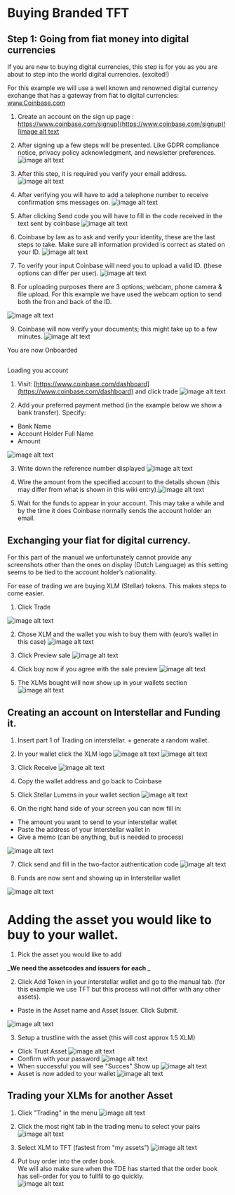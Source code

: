 # Buying Branded TFT

## Step 1: Going from fiat money into digital currencies

If you are new to buying digital currencies, this step is for you as you are about to step into the world digital currencies. (excited!)

For this example we will use a well known and renowned digital currency exchange that has a gateway from fiat to digital currencies: www.Coinbase.com

1. Create an account on the sign up page : [https://www.coinbase.com/signup](https://www.coinbase.com/signup)![image alt text](./img/tde_buy_branded_image_0.png)

2. After signing up a few steps will be presented. Like GDPR compliance notice, privacy policy acknowledgment, and newsletter preferences.
![image alt text](./img/tde_buy_branded_image_1.png)

3. After this step, it is required you verify your email address.
![image alt text](./img/tde_buy_branded_image_2.png)

4. After verifying you will have to add a telephone number to receive confirmation sms messages on.
![image alt text](./img/tde_buy_branded_image_3.png)

5. After clicking Send code you will have to fill in the code received in the text sent by coinbase
![image alt text](./img/tde_buy_branded_image_4.png)

6. Coinbase by law as to ask and verify your identity, these are the last steps to take.
Make sure all information provided is correct as stated on your ID.
![image alt text](./img/tde_buy_branded_image_5.png)

7. To verify your input Coinbase will need you to upload a valid ID. (these options can differ per user).
![image alt text](./img/tde_buy_branded_image_6.png)


8. For uploading purposes there are 3 options; webcam, phone camera & file upload. For this example we have used the webcam option to send both the fron and back of the ID.

![image alt text](./img/tde_buy_branded_image_7.png)

9. Coinbase will now verify your documents; this might take up to a few minutes.
![image alt text](./img/tde_buy_branded_image_8.png)

You are now Onboarded

## 
Loading you account

1. Visit: [https://www.coinbase.com/dashboard](https://www.coinbase.com/dashboard) and click trade
![image alt text](./img/tde_buy_branded_image_9.png)

2. Add your preferred payment method (in the example below we show a bank transfer). 
Specify:
- Bank Name
- Account Holder Full Name
- Amount

![image alt text](./img/tde_buy_branded_image_10.png)

3. Write down the reference number displayed 
![image alt text](./img/tde_buy_branded_image_11.png)

4. Wire the amount from the specified account to the details shown (this may differ from what is shown in this wiki entry).![image alt text](./img/tde_buy_branded_image_12.png)

5. Wait for the funds to appear in your account. This may take a while and by the time it does Coinbase normally sends the account holder an email.

## Exchanging your fiat for digital currency.

For this part of the manual we unfortunately cannot provide any screenshots other than the ones on display (Dutch Language) as this setting seems to be tied to the account holder’s nationality.

For ease of trading we are buying XLM (Stellar) tokens. This makes steps to come easier.

1. Click Trade

![image alt text](./img/tde_buy_branded_image_13.png)

2. Chose XLM and the wallet you wish to buy them with (euro’s wallet in this case)
![image alt text](./img/tde_buy_branded_image_14.png)

3. Click Preview sale
![image alt text](./img/tde_buy_branded_image_15.png)

4. Click buy now if you agree with the sale preview
![image alt text](./img/tde_buy_branded_image_16.png)

5. The XLMs bought will now show up in your wallets section
![image alt text](./img/tde_buy_branded_image_17.png)

## Creating an account on Interstellar and Funding it.

1. Insert part 1 of Trading on interstellar. + generate a random wallet.

2. In your wallet click the XLM logo
![image alt text](./img/tde_buy_branded_image_18.png)
![image alt text](./img/tde_buy_branded_image_19.png)

3. Click Receive
![image alt text](./img/tde_buy_branded_image_20.png)

4. Copy the wallet address and go back to Coinbase

5. Click Stellar Lumens in your wallet section
![image alt text](./img/tde_buy_branded_image_21.png)

6. On the right hand side of your screen you can now fill in:
- The amount you want to send to your interstellar wallet
- Paste the address of your interstellar wallet in
- Give a memo (can be anything, but is needed to process)

![image alt text](./img/tde_buy_branded_image_22.png)

7. Click send and fill in the two-factor authentication code
![image alt text](./img/tde_buy_branded_image_23.png)

8. Funds are now sent and showing up in Interstellar wallet

![image alt text](./img/tde_buy_branded_image_24.png)

# Adding the asset you would like to buy to your wallet.

1. Pick the asset you would like to add
	
**_We need the assetcodes and issuers for each
_**

2. Click Add Token in your interstellar wallet and go to the manual tab. (for this example we use TFT but this process will not differ with any other assets).
- Paste in the Asset name and Asset Issuer. Click Submit.

![image alt text](./img/tde_buy_branded_image_25.png)

3. Setup a trustline with the asset (this will cost approx 1.5 XLM)
- Click Trust Asset
![image alt text](./img/tde_buy_branded_image_26.png)
- Confirm with your password
![image alt text](./img/tde_buy_branded_image_27.png)
- When successful you will see "Succes" Show up 
![image alt text](./img/tde_buy_branded_image_28.png)
- Asset is now added to your wallet
![image alt text](./img/tde_buy_branded_image_29.png)

## Trading your XLMs for another Asset

1. Click "Trading" in the menu
![image alt text](./img/tde_buy_branded_image_30.png)

2. Click the most right tab in the trading menu to select your pairs
![image alt text](./img/tde_buy_branded_image_31.png)

3. Select XLM to TFT (fastest from "my assets")
![image alt text](./img/tde_buy_branded_image_32.png)

4. Put buy order into the order book.	
We will also make sure when the TDE has started that the order book has sell-order for you to fullfil to go quickly.  
![image alt text](./img/tde_buy_branded_image_33.png)
